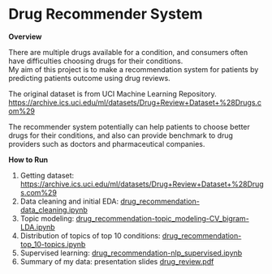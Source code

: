 # Drug Recommender System
  
__Overview__  
  
  
There are multiple drugs available for a condition, and consumers often have difficulties choosing drugs for their conditions.   
My aim of this project is to make a recommendation system for patients by predicting patients outcome using drug reviews.  
  
The original dataset is from UCI Machine Learning Repository.  
https://archive.ics.uci.edu/ml/datasets/Drug+Review+Dataset+%28Drugs.com%29  
  
The recommender system potentially can help patients to choose better drugs for their conditions, and also can provide benchmark to drug providers such as doctors and pharmaceutical companies.  
  
__How to Run__  
1. Getting dataset: https://archive.ics.uci.edu/ml/datasets/Drug+Review+Dataset+%28Drugs.com%29  
2. Data cleaning and initial EDA: [drug_recommendation-data_cleaning.ipynb](https://github.com/jisong316/drug-recommendation/blob/master/drug_recommendation-data_cleaning.ipynb)  
3. Topic modeling: [drug_recommendation-topic_modeling-CV_bigram-LDA.ipynb](https://github.com/jisong316/drug-recommendation/blob/master/drug_recommendation-topic_modeling-CV_bigram-LDA.ipynb)  
4. Distribution of topics of top 10 conditions: [drug_recommendation-top_10-topics.ipynb](https://github.com/jisong316/drug-recommendation/blob/master/drug_recommendation-top_10-topics.ipynb)  
5. Supervised learning: [drug_recommendation-nlp_supervised.ipynb](https://github.com/jisong316/drug-recommendation/blob/master/drug_recommendation-top_10-topics.ipynb)  
6. Summary of my data: presentation slides [drug_review.pdf](https://github.com/jisong316/drug-recommendation/blob/master/drug_review.pdf)

